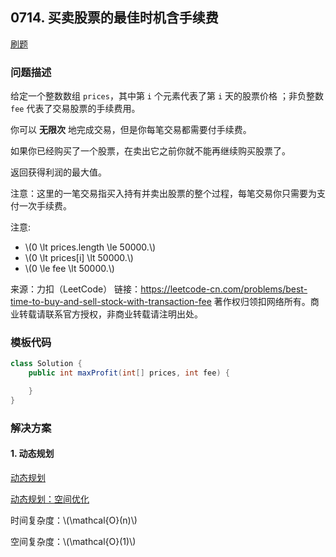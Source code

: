 <script src="https://cdn.bootcss.com/mathjax/2.7.7/MathJax.js?config=TeX-AMS-MML_HTMLorMML"></script>

## 0714. 买卖股票的最佳时机含手续费

[刷题](qu0714/solu/Solution.java)

### 问题描述

给定一个整数数组 `prices`，其中第 `i` 个元素代表了第 `i` 天的股票价格 ；非负整数 `fee` 代表了交易股票的手续费用。

你可以 **无限次** 地完成交易，但是你每笔交易都需要付手续费。

如果你已经购买了一个股票，在卖出它之前你就不能再继续购买股票了。

返回获得利润的最大值。

注意：这里的一笔交易指买入持有并卖出股票的整个过程，每笔交易你只需要为支付一次手续费。

注意:

* \\(0 \lt prices.length \le 50000.\\)
* \\(0 \lt prices[i] \lt 50000.\\)
* \\(0 \le fee \lt 50000.\\)

来源：力扣（LeetCode）
链接：https://leetcode-cn.com/problems/best-time-to-buy-and-sell-stock-with-transaction-fee
著作权归领扣网络所有。商业转载请联系官方授权，非商业转载请注明出处。

### 模板代码

``` java
class Solution {
    public int maxProfit(int[] prices, int fee) {

    }
}
```

### 解决方案

#### 1. 动态规划

[动态规划](qu0714/solu1/Solution.java)

[动态规划：空间优化](qu0714/solu2/Solution.java)

时间复杂度：\\(\mathcal{O}(n)\\)

空间复杂度：\\(\mathcal{O}(1)\\)
